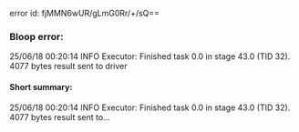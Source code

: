 error id: fjMMN6wUR/gLmG0Rr/+/sQ==
### Bloop error:

25/06/18 00:20:14 INFO Executor: Finished task 0.0 in stage 43.0 (TID 32). 4077 bytes result sent to driver
#### Short summary: 

25/06/18 00:20:14 INFO Executor: Finished task 0.0 in stage 43.0 (TID 32). 4077 bytes result sent to...